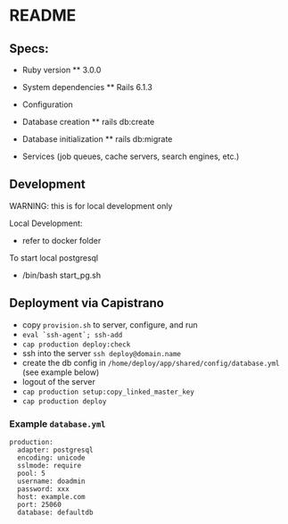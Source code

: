 # README

## Specs:

* Ruby version
** 3.0.0

* System dependencies
** Rails 6.1.3

* Configuration

* Database creation
** rails db:create

* Database initialization
** rails db:migrate

* Services (job queues, cache servers, search engines, etc.)

## Development

WARNING: this is for local development only

Local Development:
* refer to docker folder


To start local postgresql
* /bin/bash start_pg.sh

## Deployment via Capistrano

* copy `provision.sh` to server, configure, and run
* ```eval `ssh-agent`; ssh-add```
* `cap production deploy:check`
* ssh into the server `ssh deploy@domain.name`
* create the db config in `/home/deploy/app/shared/config/database.yml` (see example below)
* logout of the server
* `cap production setup:copy_linked_master_key`
* `cap production deploy`

### Example `database.yml`

```
production:
  adapter: postgresql
  encoding: unicode
  sslmode: require
  pool: 5
  username: doadmin
  password: xxx
  host: example.com
  port: 25060
  database: defaultdb
```

